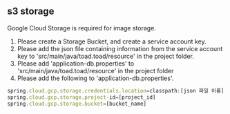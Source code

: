 ## s3 storage
Google Cloud Storage is required for image storage.

1. Please create a Storage Bucket, and create a service account key.
2. Please add the json file containing information from the service account key to 'src/main/java/toad.toad/resource' in the project folder.
3. Please add 'application-db.properties' to 'src/main/java/toad.toad/resource' in the project folder
4. Please add the following to 'application-db.properties'.
```jsx
spring.cloud.gcp.storage.credentials.location=classpath:[json 파일 이름]
spring.cloud.gcp.storage.project-id=[project_id]
spring.cloud.gcp.storage.bucket=[bucket_name]
```

